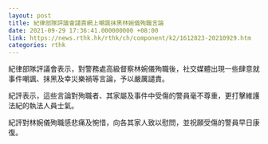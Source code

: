 ```yaml
---
layout: post
title: 紀律部隊評議會譴責網上嘲諷抹黑林婉儀殉職言論
date: 2021-09-29 17:36:41.000000000 +08:00
link: https://news.rthk.hk/rthk/ch/component/k2/1612823-20210929.htm
categories: rthk
---
```


紀律部隊評議會表示，對警務處高級督察林婉儀殉職後，社交媒體出現一些肆意就事件嘲諷、抹黑及幸災樂禍等言論，予以嚴厲譴責。

紀評表示，這些言論對殉職者、其家屬及事件中受傷的警員毫不尊重，更打擊維護法紀的執法人員士氣。

紀評對林婉儀殉職感悲痛及惋惜，向各其家人致以慰問，並祝願受傷的警員早日康復。
